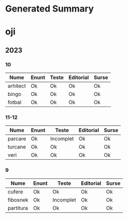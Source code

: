 # Generated Summary

# oji

## 2023

### 10

| Nume | Enunt | Teste | Editorial | Surse |
| ---- | ----- | ----- | --------- | ----- |
| arhitect | Ok | Ok | Ok | Ok |
| bingo | Ok | Ok | Ok | Ok |
| fotbal | Ok | Ok | Ok | Ok |

### 11-12

| Nume | Enunt | Teste | Editorial | Surse |
| ---- | ----- | ----- | --------- | ----- |
| parcare | Ok | Incomplet | Ok | Ok |
| turcane | Ok | Ok | Ok | Ok |
| veri | Ok | Ok | Ok | Ok |

### 9

| Nume | Enunt | Teste | Editorial | Surse |
| ---- | ----- | ----- | --------- | ----- |
| cufere | Ok | Ok | Ok | Ok |
| fibosnek | Ok | Incomplet | Ok | Ok |
| partitura | Ok | Ok | Ok | Ok |
